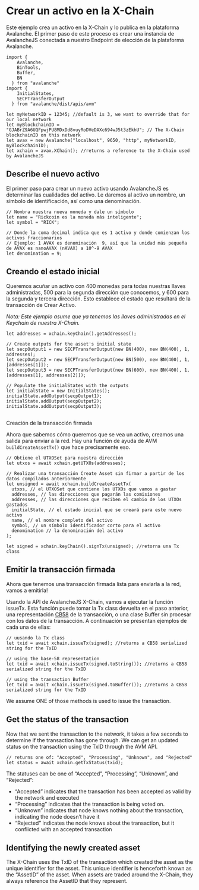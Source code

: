 # Crear un activo en la X-Chain

Este ejemplo crea un activo en la X-Chain y lo publica en la plataforma Avalanche. El primer paso de este proceso es crear una instancia de AvalancheJS conectada a nuestro 
Endpoint de elección de la plataforma Avalanche.

```text
import {
    Avalanche,
    BinTools,
    Buffer,
    BN
  } from "avalanche" 
import {
    InitialStates,
    SECPTransferOutput
  } from "avalanche/dist/apis/avm"

let myNetworkID = 12345; //default is 3, we want to override that for our local network
let myBlockchainID = "GJABrZ9A6UQFpwjPU8MDxDd8vuyRoDVeDAXc694wJ5t3zEkhU"; // The X-Chain blockchainID on this network
let avax = new Avalanche("localhost", 9650, "http", myNetworkID, myBlockchainID);
let xchain = avax.XChain(); //returns a reference to the X-Chain used by AvalancheJS
```

## Describe el nuevo activo
El primer paso para crear un nuevo activo usando AvalancheJS es determinar las cualidades del activo. Le daremos al activo un nombre, un símbolo de identificación, así como una denominación.

```text
// Nombra nuestra nueva moneda y dale un símbolo
let name = "Rickcoin es la moneda más inteligente";
let symbol = "RICK";

// Donde la coma decimal indica que es 1 activo y donde comienzan los activos fraccionarios
// Ejemplo: 1 AVAX es denominación  9, así que la unidad más pequeña de AVAX es nanoAVAX (nAVAX) a 10^-9 AVAX
let denomination = 9;
```

## Creando el estado inicial


Queremos acuñar un activo con 400 monedas para todas nuestras llaves administradas, 500 para la segunda dirección que conocemos, y 600 para la segunda y tercera dirección. Esto establece el estado que resultará de la transacción de Crear Activo.

_Nota: Este ejemplo asume que ya tenemos las llaves administradas en el Keychain de nuestra X-Chain._

```text
let addresses = xchain.keyChain().getAddresses();

// Create outputs for the asset's initial state
let secpOutput1 = new SECPTransferOutput(new BN(400), new BN(400), 1, addresses);
let secpOutput2 = new SECPTransferOutput(new BN(500), new BN(400), 1, [addresses[1]]);
let secpOutput3 = new SECPTransferOutput(new BN(600), new BN(400), 1, [addresses[1], addresses[2]]);

// Populate the initialStates with the outputs
let initialState = new InitialStates();
initialState.addOutput(secpOutput1);
initialState.addOutput(secpOutput2);
initialState.addOutput(secpOutput3);
```

## 
Creación de la transacción firmada

Ahora que sabemos cómo queremos que se vea un activo, creamos una salida para enviar a la red. Hay una función de ayuda de AVM `buildCreateAssetTx()` que hace precisamente eso.

```text
// Obtiene el UTXOSet para nuestra dirección
let utxos = await xchain.getUTXOs(addresses);

// Realizar una transacción Create Asset sin firmar a partir de los datos compilados anteriormente
let unsigned = await xchain.buildCreateAssetTx(
  utxos, // el UTXOSet que contiene los UTXOs que vamos a gastar
  addresses, // las direcciones que pagarán las comisiones
  addresses, // las direcciones que reciben el cambio de los UTXOs gastados
  initialState, // el estado inicial que se creará para este nuevo activo 
  name, // el nombre completo del activo
  symbol, // un símbolo identificador corto para el activo
  denomination // la denominación del activo 
);

let signed = xchain.keyChain().signTx(unsigned); //retorna una Tx class
```

## Emitir la transacción firmada

Ahora que tenemos una transacción firmada lista para enviarla a la red, vamos a emitirla!

Usando la API de AvalancheJS X-Chain, vamos a ejecutar la función issueTx. Esta función puede tomar la Tx class devuelta en el paso anterior, una representación [CB58](http://support.avalabs.org/en/articles/4587395-what-is-cb58) de la transacción, o una clase Buffer sin procesar con los datos de la transacción. A continuación se presentan ejemplos de cada una de ellas:

```text
// uusando la Tx class
let txid = await xchain.issueTx(signed); //returns a CB58 serialized string for the TxID
```

```text
// using the base-58 representation
let txid = await xchain.issueTx(signed.toString()); //returns a CB58 serialized string for the TxID
```

```text
// using the transaction Buffer
let txid = await xchain.issueTx(signed.toBuffer()); //returns a CB58 serialized string for the TxID
```

We assume ONE of those methods is used to issue the transaction.

## Get the status of the transaction <a id="get-the-status-of-the-transaction"></a>

Now that we sent the transaction to the network, it takes a few seconds to determine if the transaction has gone through. We can get an updated status on the transaction using the TxID through the AVM API.

```text
// returns one of: "Accepted", "Processing", "Unknown", and "Rejected"
let status = await xchain.getTxStatus(txid);
```

The statuses can be one of “Accepted”, “Processing”, “Unknown”, and “Rejected”:

* “Accepted” indicates that the transaction has been accepted as valid by the network and executed
* “Processing” indicates that the transaction is being voted on.
* “Unknown” indicates that node knows nothing about the transaction, indicating the node doesn’t have it
* “Rejected” indicates the node knows about the transaction, but it conflicted with an accepted transaction

## Identifying the newly created asset <a id="identifying-the-newly-created-asset"></a>

The X-Chain uses the TxID of the transaction which created the asset as the unique identifier for the asset. This unique identifier is henceforth known as the “AssetID” of the asset. When assets are traded around the X-Chain, they always reference the AssetID that they represent.

<!--stackedit_data:
eyJoaXN0b3J5IjpbMjAzNDM5MTk2N119
-->